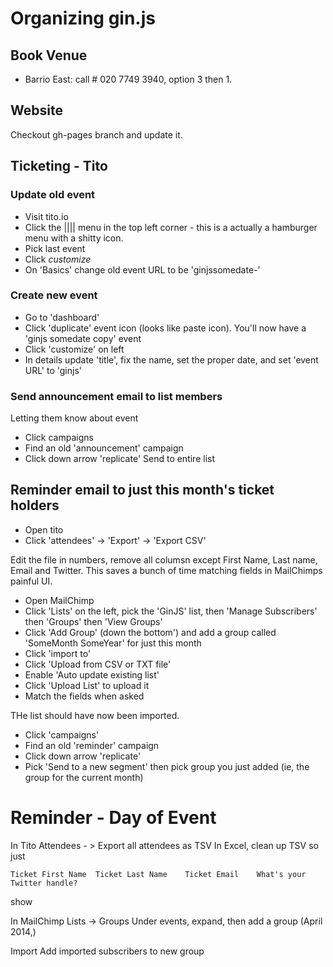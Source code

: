 # Organizing gin.js

## Book Venue

 - Barrio East: call # 020 7749 3940, option 3 then 1.

## Website

Checkout gh-pages branch and update it.

## Ticketing - Tito

### Update old event

 - Visit tito.io
 - Click the |||| menu in the top left corner - this is a actually a hamburger menu with a shitty icon.
 - Pick last event
 - Click *customize*
 - On 'Basics' change old event URL to be 'ginjssomedate-'

### Create new event

 - Go to 'dashboard'
 - Click 'duplicate' event icon (looks like paste icon). You'll now have a 'ginjs somedate copy' event
 - Click 'customize' on left
 - In details update 'title', fix the name, set the proper date, and set 'event URL' to 'ginjs'

### Send announcement email to list members

Letting them know about event

 - Click campaigns
 - Find an old 'announcement' campaign
 - Click down arrow 'replicate'
Send to entire list

## Reminder email to just this month's ticket holders

 - Open tito
 - Click 'attendees' -> 'Export' -> 'Export CSV'


Edit the file in numbers, remove all columsn except First Name, Last name, Email and Twitter. This saves a bunch of time matching fields in MailChimps painful UI.

 - Open MailChimp
 - Click 'Lists' on the left, pick the 'GinJS' list, then 'Manage Subscribers' then 'Groups' then 'View Groups'
 - Click 'Add Group' (down the bottom') and add a group called 'SomeMonth SomeYear' for just this month
 - Click 'import to'
 - Click 'Upload from CSV or TXT file'
 - Enable 'Auto update existing list'
 - Click 'Upload List' to upload it
 - Match the fields when asked

THe list should have now been imported.

 - Click 'campaigns'
 - Find an old 'reminder' campaign
 - Click down arrow 'replicate'
 - Pick 'Send to a new segment' then pick group you just added (ie, the group for the current month)

# Reminder - Day of Event

In Tito Attendees - > Export all attendees as TSV
In Excel, clean up TSV so just

    Ticket First Name  Ticket Last Name    Ticket Email    What's your Twitter handle?

show



In MailChimp
Lists -> Groups
Under events, expand, then add a group (April 2014,)

Import
Add imported subscribers to new group

